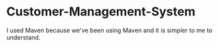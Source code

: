 # Customer-Management-System

I used Maven because we've been using Maven and it is simpler to me to understand.


